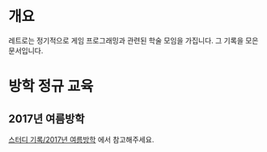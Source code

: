 <!-- TITLE: 스터디 -->
<!-- SUBTITLE: 레트로의 교육 일지를 모아둔 문서입니다.  -->

# 개요
레트로는 정기적으로 게임 프로그래밍과 관련된 학술 모임을 가집니다.
그 기록을 모은 문서입니다.

# 방학 정규 교육
## 2017년 여름방학
[스터디 기록/2017년 여름방학]() 에서 참고해주세요.
